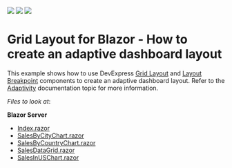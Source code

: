 <!-- default badges list -->
![](https://img.shields.io/endpoint?url=https://codecentral.devexpress.com/api/v1/VersionRange/310564886/22.1.2%2B)
[![](https://img.shields.io/badge/Open_in_DevExpress_Support_Center-FF7200?style=flat-square&logo=DevExpress&logoColor=white)](https://supportcenter.devexpress.com/ticket/details/T946986)
[![](https://img.shields.io/badge/📖_How_to_use_DevExpress_Examples-e9f6fc?style=flat-square)](https://docs.devexpress.com/GeneralInformation/403183)
<!-- default badges end -->

# Grid Layout for Blazor - How to create an adaptive dashboard layout

This example shows how to use DevExpress [Grid Layout](https://docs.devexpress.com/Blazor/DevExpress.Blazor.DxGridLayout) and [Layout Breakpoint](https://docs.devexpress.com/Blazor/DevExpress.Blazor.DxLayoutBreakpoint) components to create an adaptive dashboard layout. Refer to the [Adaptivity](https://docs.devexpress.com/Blazor/DevExpress.Blazor.DxGridLayout#adaptivity) documentation topic for more information.

<!-- default file list -->
*Files to look at*:

**Blazor Server**
* [Index.razor](./DxGridLayoutAdaptivity/DxGridLayoutAdaptivity.Server/Pages/Index.razor)
* [SalesByCityChart.razor](./DxGridLayoutAdaptivity/DxGridLayoutAdaptivity.Server/Components/SalesByCityChart.razor)
* [SalesByCountryChart.razor](./DxGridLayoutAdaptivity/DxGridLayoutAdaptivity.Server/Components/SalesByCountryChart.razor)
* [SalesDataGrid.razor](./DxGridLayoutAdaptivity/DxGridLayoutAdaptivity.Server/Components/SalesDataGrid.razor)
* [SalesInUSChart.razor](./DxGridLayoutAdaptivity/DxGridLayoutAdaptivity.Server/Components/SalesInUSChart.razor)
<!-- default file list end -->
